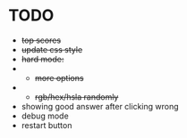 # TODO
- ~~top scores~~
- ~~update css style~~
- ~~hard mode:~~
- - ~~more options~~
- - ~~rgb/hex/hsla randomly~~
- showing good answer after clicking wrong
- debug mode
- restart button



